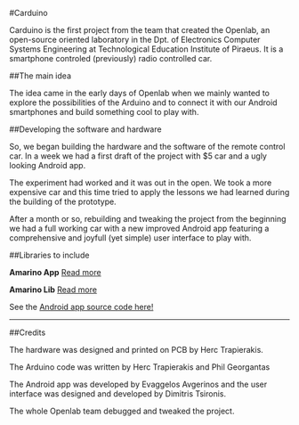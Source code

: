 #Carduino

Carduino is the first project from the team that created the Openlab, an open-source oriented laboratory in the Dpt. of Electronics Computer Systems Engineering at Technological Education Institute of Piraeus. It is a smartphone controled (previously) radio controlled car.

##The main idea

The idea came in the early days of Openlab when we mainly wanted to explore the possibilities of the Arduino and to connect it with our Android smartphones and build something cool to play with.

##Developing the software and hardware

So, we began building the hardware and the software of the remote control car. In a week we had a first draft of the project with $5 car and a ugly looking Android app. 

The experiment had worked and it was out in the open. We took a more expensive car and this time tried to apply the lessons we had learned during the building of the prototype. 

After a month or so, rebuilding and tweaking the project from the beginning we had a full working car with a new improved Android app featuring a comprehensive and joyfull (yet simple) user interface to play with.

##Libraries to include

__Amarino App__
[Read more](http://code.google.com/p/amarino/downloads/detail?name=Amarino_2_v0_55.apk&can=2&q=)



__Amarino Lib__
[Read more](http://code.google.com/p/amarino/downloads/detail?name=MeetAndroid_4.zip&can=2&q=)



See the [Android app source code here!](https://github.com/OpenlabTeipir/Carduino)

-----

##Credits

The hardware was designed and printed on PCB by Herc Trapierakis.

The Arduino code was written by Herc Trapierakis and Phil Georgantas

The Android app was developed by Evaggelos Avgerinos and the user interface was designed and developed by Dimitris Tsironis.

The whole Openlab team debugged and tweaked the project.